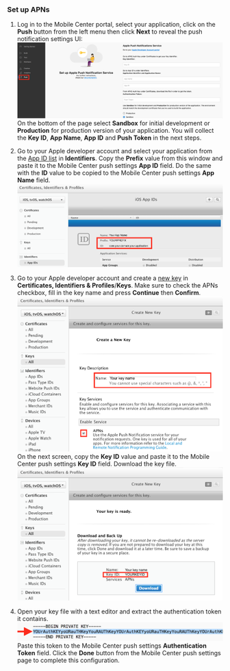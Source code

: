 ### Set up APNs

1. Log in to the Mobile Center portal, select your application, click on the **Push** button from the left menu then click **Next** to reveal the push notification settings UI:
![mobile-center-push-settings](images/ios-push-settings-mc-portal.png)
On the bottom of the page select **Sandbox** for initial development or **Production** for production version of your application. You will collect the **Key ID**, **App Name**, **App ID** and **Push Token** in the next steps.

2. Go to your Apple developer account and select your application from the [App ID list](https://developer.apple.com/account/ios/identifier/bundle) in **Identifiers**. Copy the **Prefix** value from this window and paste it to the Mobile Center push settings **App ID** field. Do the same with the **ID** value to be copied to the Mobile Center push settings **App Name** field.
![apple-dev-center-app-id](images/ios-app-id-apple-portal.png)

3. Go to your Apple developer account and create a [new key](https://developer.apple.com/account/ios/authkey/create) in **Certificates, Identifiers & Profiles**/**Keys**. Make sure to check the APNs checkbox, fill in the key name and press **Continue** then **Confirm**.
![apple-dev-center-new-auth-key](images/ios-new-auth-key-apple-portal.png)
On the next screen, copy the **Key ID** value and paste it to the Mobile Center push settings **Key ID** field.
Download the key file.
![apple-dev-center-confirm-auth-key](images/ios-confirm-auth-key-apple-portal.png)

4. Open your key file with a text editor and extract the authentication token it contains.
![auth-key-file](images/ios-auth-key-file.png)
Paste this token to the Mobile Center push settings **Authentication Token** field. Click the **Done** button from the Mobile Center push settings page to complete this configuration.

